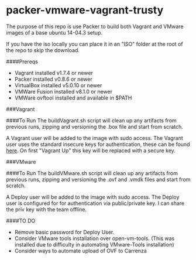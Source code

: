 # packer-vmware-vagrant-trusty

The purpose of this repo is use Packer to build both Vagrant and VMware images of a base ubuntu 14-04.3 setup.

If you have the iso locally you can place it in an "ISO" folder at the root of the repo to skip the download.

####Prereqs
* Vagrant installed  v1.7.4 or newer 
* Packer installed v0.8.6 or newer
* VirtualBox installed v5.0.10 or newer 
* VMWare Fusion installed v8.1.0 or newer
* VMWare ovftool installed and available in $PATH

###Vagrant

####To Run
The buildVagrant.sh script will clean up any artifacts from previous runs, zipping and versioning the .box file and start from scratch.

A Vagrant user will be added to the image with sudo access. The Vagrant user uses the standard insecure keys for authentication, these can be found [here](https://github.com/mitchellh/vagrant/tree/master/keys). On first "Vagrant Up" this key will be replaced with a secure key.

###VMware

####To Run
The buildVMware.sh script will clean up any artifacts from previous runs, zipping and versioning the .ovf and .vmdk files and start from scratch.

A Deploy user will be added to the image with sudo access. The Deploy user is configured for for authentication via public/private key. I can share the priv key with the team offline.

####TO DO
* Remove basic password for Deploy User.
* Consider VMware tools installation over open-vm-tools. (This was installed due to difficulty in automating VMware-Tools installation)
* Consider ways to automate upload of OVF to Carrenza

